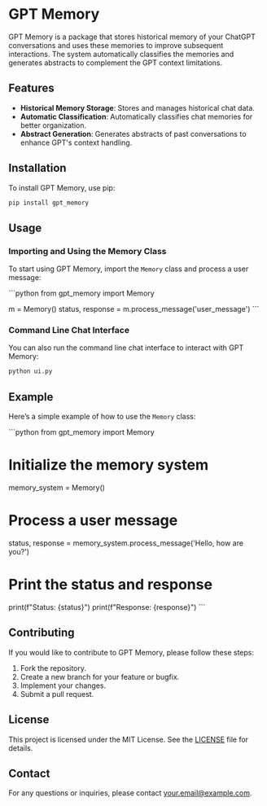 # GPT Memory

GPT Memory is a package that stores historical memory of your ChatGPT conversations and uses these memories to improve subsequent interactions. The system automatically classifies the memories and generates abstracts to complement the GPT context limitations.

## Features

- **Historical Memory Storage**: Stores and manages historical chat data.
- **Automatic Classification**: Automatically classifies chat memories for better organization.
- **Abstract Generation**: Generates abstracts of past conversations to enhance GPT's context handling.

## Installation

To install GPT Memory, use pip:

```bash
pip install gpt_memory
```

## Usage

### Importing and Using the Memory Class

To start using GPT Memory, import the `Memory` class and process a user message:

\`\`\`python
from gpt_memory import Memory

m = Memory()
status, response = m.process_message('user_message')
\`\`\`

### Command Line Chat Interface

You can also run the command line chat interface to interact with GPT Memory:

```bash
python ui.py
```

## Example

Here’s a simple example of how to use the `Memory` class:

\`\`\`python
from gpt_memory import Memory

# Initialize the memory system
memory_system = Memory()

# Process a user message
status, response = memory_system.process_message('Hello, how are you?')

# Print the status and response
print(f"Status: {status}")
print(f"Response: {response}")
\`\`\`

## Contributing

If you would like to contribute to GPT Memory, please follow these steps:

1. Fork the repository.
2. Create a new branch for your feature or bugfix.
3. Implement your changes.
4. Submit a pull request.

## License

This project is licensed under the MIT License. See the [LICENSE](LICENSE) file for details.

## Contact

For any questions or inquiries, please contact [your.email@example.com](mailto:your.email@example.com).
